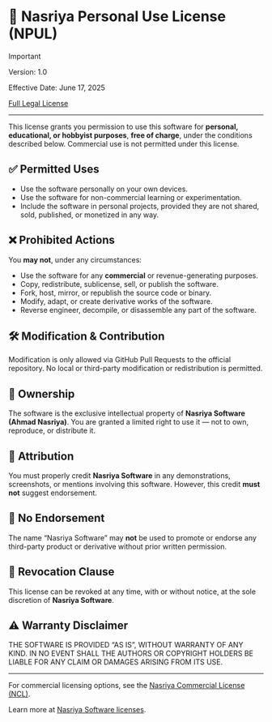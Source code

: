 # 📄 Nasriya Personal Use License (NPUL)

> [!IMPORTANT]
> Version: 1.0
> 
> Effective Date: June 17, 2025
> 
> [Full Legal License](./LICENSE)

---
This license grants you permission to use this software for **personal, educational, or hobbyist purposes**, **free of charge**, under the conditions described below. Commercial use is not permitted under this license.

## ✅ Permitted Uses

- Use the software personally on your own devices.
- Use the software for non-commercial learning or experimentation.
- Include the software in personal projects, provided they are not shared, sold, published, or monetized in any way.

## ❌ Prohibited Actions

You **may not**, under any circumstances:

- Use the software for any **commercial** or revenue-generating purposes.
- Copy, redistribute, sublicense, sell, or publish the software.
- Fork, host, mirror, or republish the source code or binary.
- Modify, adapt, or create derivative works of the software.
- Reverse engineer, decompile, or disassemble any part of the software.

## 🛠 Modification & Contribution

Modification is only allowed via GitHub Pull Requests to the official repository. No local or third-party modification or redistribution is permitted.

## 👤 Ownership

The software is the exclusive intellectual property of **Nasriya Software (Ahmad Nasriya)**. You are granted a limited right to use it — not to own, reproduce, or distribute it.

## 📢 Attribution

You must properly credit **Nasriya Software** in any demonstrations, screenshots, or mentions involving this software. However, this credit **must not** suggest endorsement.

## 🚫 No Endorsement

The name “Nasriya Software” may **not** be used to promote or endorse any third-party product or derivative without prior written permission.

## 🔁 Revocation Clause

This license can be revoked at any time, with or without notice, at the sole discretion of **Nasriya Software**.

## ⚠️ Warranty Disclaimer

THE SOFTWARE IS PROVIDED “AS IS”, WITHOUT WARRANTY OF ANY KIND. IN NO EVENT SHALL THE AUTHORS OR COPYRIGHT HOLDERS BE LIABLE FOR ANY CLAIM OR DAMAGES ARISING FROM ITS USE.

---

For commercial licensing options, see the [Nasriya Commercial License (NCL)](../../NCL/v1/LICENSE.md).

Learn more at [Nasriya Software licenses](/README.md).